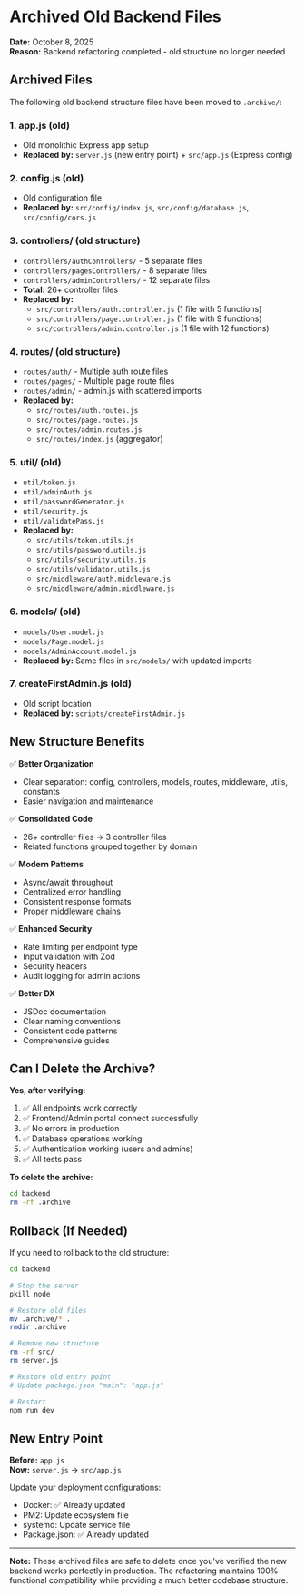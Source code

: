 # Archived Old Backend Files

**Date:** October 8, 2025  
**Reason:** Backend refactoring completed - old structure no longer needed

## Archived Files

The following old backend structure files have been moved to `.archive/`:

### 1. **app.js** (old)

- Old monolithic Express app setup
- **Replaced by:** `server.js` (new entry point) + `src/app.js` (Express config)

### 2. **config.js** (old)

- Old configuration file
- **Replaced by:** `src/config/index.js`, `src/config/database.js`, `src/config/cors.js`

### 3. **controllers/** (old structure)

- `controllers/authControllers/` - 5 separate files
- `controllers/pagesControllers/` - 8 separate files
- `controllers/adminControllers/` - 12 separate files
- **Total:** 26+ controller files
- **Replaced by:**
  - `src/controllers/auth.controller.js` (1 file with 5 functions)
  - `src/controllers/page.controller.js` (1 file with 9 functions)
  - `src/controllers/admin.controller.js` (1 file with 12 functions)

### 4. **routes/** (old structure)

- `routes/auth/` - Multiple auth route files
- `routes/pages/` - Multiple page route files
- `routes/admin/` - admin.js with scattered imports
- **Replaced by:**
  - `src/routes/auth.routes.js`
  - `src/routes/page.routes.js`
  - `src/routes/admin.routes.js`
  - `src/routes/index.js` (aggregator)

### 5. **util/** (old)

- `util/token.js`
- `util/adminAuth.js`
- `util/passwordGenerator.js`
- `util/security.js`
- `util/validatePass.js`
- **Replaced by:**
  - `src/utils/token.utils.js`
  - `src/utils/password.utils.js`
  - `src/utils/security.utils.js`
  - `src/utils/validator.utils.js`
  - `src/middleware/auth.middleware.js`
  - `src/middleware/admin.middleware.js`

### 6. **models/** (old)

- `models/User.model.js`
- `models/Page.model.js`
- `models/AdminAccount.model.js`
- **Replaced by:** Same files in `src/models/` with updated imports

### 7. **createFirstAdmin.js** (old)

- Old script location
- **Replaced by:** `scripts/createFirstAdmin.js`

## New Structure Benefits

✅ **Better Organization**

- Clear separation: config, controllers, models, routes, middleware, utils, constants
- Easier navigation and maintenance

✅ **Consolidated Code**

- 26+ controller files → 3 controller files
- Related functions grouped together by domain

✅ **Modern Patterns**

- Async/await throughout
- Centralized error handling
- Consistent response formats
- Proper middleware chains

✅ **Enhanced Security**

- Rate limiting per endpoint type
- Input validation with Zod
- Security headers
- Audit logging for admin actions

✅ **Better DX**

- JSDoc documentation
- Clear naming conventions
- Consistent code patterns
- Comprehensive guides

## Can I Delete the Archive?

**Yes, after verifying:**

1. ✅ All endpoints work correctly
2. ✅ Frontend/Admin portal connect successfully
3. ✅ No errors in production
4. ✅ Database operations working
5. ✅ Authentication working (users and admins)
6. ✅ All tests pass

**To delete the archive:**

```bash
cd backend
rm -rf .archive
```

## Rollback (If Needed)

If you need to rollback to the old structure:

```bash
cd backend

# Stop the server
pkill node

# Restore old files
mv .archive/* .
rmdir .archive

# Remove new structure
rm -rf src/
rm server.js

# Restore old entry point
# Update package.json "main": "app.js"

# Restart
npm run dev
```

## New Entry Point

**Before:** `app.js`  
**Now:** `server.js` → `src/app.js`

Update your deployment configurations:

- Docker: ✅ Already updated
- PM2: Update ecosystem file
- systemd: Update service file
- Package.json: ✅ Already updated

---

**Note:** These archived files are safe to delete once you've verified the new backend works perfectly in production. The refactoring maintains 100% functional compatibility while providing a much better codebase structure.
